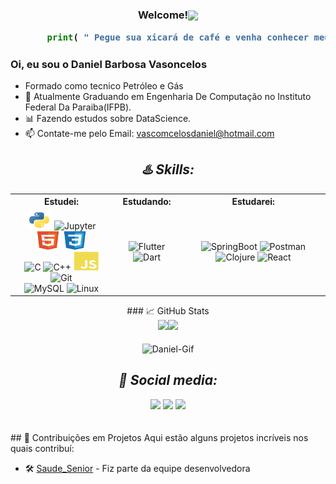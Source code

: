 <h3>
<p align="center">Welcome!<img align="center" src="https://pa1.narvii.com/6617/143a90ed417324ed052b981c2b7ee4878c8e1506_hq.gif" height="75px"/></p>
<div align="center"> 
  
  ```python
         print( " Pegue sua xicará de café e venha conhecer meu portfólio!! ♨️ " );
  ```

</div>

### Oi, eu sou o Daniel Barbosa Vasoncelos

-  Formado como tecnico Petróleo e Gás
- 🔭 Atualmente Graduando em Engenharia De Computação no Instituto Federal Da Paraiba(IFPB).
- 📊 Fazendo estudos sobre DataScience.
- 📫 Contate-me pelo Email: vascomcelosdaniel@hotmail.com


<h2 align="center"><i> ♨️ Skills: </i></h2>                         
<div align="center">
  <table>
     <tr>
        <th>Estudei:</th>
        <th>Estudando:</th>
        <th>Estudarei:</th>
      </tr>
      <tr>
    <td align="center">
      <img title="Daniel_Python" alt="Python" height="30" width="40" src="https://raw.githubusercontent.com/devicons/devicon/master/icons/python/python-original.svg">
      <img title="Daniel_Jupyter" alt="Jupyter" height="30" width="35" src="https://cdn.jsdelivr.net/gh/devicons/devicon/icons/jupyter/jupyter-original-wordmark.svg">
      <img title="Daniel_HTML5" alt="HTML" height="30" width="40" src="https://raw.githubusercontent.com/devicons/devicon/master/icons/html5/html5-original.svg">
      <img title="Daniel_CSS3" alt="CSS" height="30" width="40" src="https://raw.githubusercontent.com/devicons/devicon/master/icons/css3/css3-original.svg">
      <br>
      <img title="Daniel_C" alt="C" height="30" width="40" src="https://cdn.jsdelivr.net/gh/devicons/devicon/icons/c/c-line.svg">
      <img title="Daniel_Cplusplus" alt="C++" height="30" width="40" src="https://brandslogos.com/wp-content/uploads/thumbs/c-logo-vector.svg">
      <img title="Daniel_JavaScript" alt="JS" height="30" width="40" src="https://raw.githubusercontent.com/devicons/devicon/master/icons/javascript/javascript-plain.svg">
      <img title="Daniel_Git" alt="Git" height="30" width="40" src="https://cdn.jsdelivr.net/gh/devicons/devicon/icons/git/git-original.svg">
      <br>
      <img title="Daniel_MySQL" alt="MySQL" height="30" width="40" src="https://www.freepnglogos.com/uploads/logo-mysql-png/logo-mysql-mysql-logo-png-images-are-download-crazypng-21.png">
      <img title="Daniel_Linux" alt="Linux" height="30" width="40" src="https://cdn-icons-png.flaticon.com/512/6124/6124995.png">
    </td>
    <td align="center">
      <img title="Daniel_flutter" alt="Flutter" height="30" width="40" src="https://cdn.jsdelivr.net/gh/devicons/devicon@latest/icons/flutter/flutter-original.svg">
      <img title="Daniel_Dart" alt="Dart" height="30" width="40" src="https://cdn.jsdelivr.net/gh/devicons/devicon/icons/dart/dart-original.svg">
    </td>   
    <td align="center">
       <img title="Daniel_SpringBoot" alt="SpringBoot" height="30" width="40" src="https://images.g2crowd.com/uploads/product/image/large_detail/large_detail_9d63a0ed04b871d3dacc8647b7f0927d/spring-boot.png">
       <img title="Daniel_Postman" alt="Postman" height="30" width="40" 
            <img src="https://cdn.jsdelivr.net/gh/devicons/devicon@latest/icons/postman/postman-original.svg" />
       <img title="Daniel_Clojure" alt="Clojure" height="30" width="40" src="https://upload.wikimedia.org/wikipedia/commons/thumb/5/5d/Clojure_logo.svg/256px-Clojure_logo.svg.png">
       <img title="Daniel_React" alt="React" height="30" width="40" src="https://cdn.jsdelivr.net/gh/devicons/devicon/icons/react/react-original.svg">
    </td>
    </tr>
  </table>
</div>


<div align="center">
### &#x1f4c8; GitHub Stats <br>
<img height="170em" src="https://github-readme-stats.vercel.app/api?username=Dcorder123&show_icons=true&theme=merko&include_all_commits=true&count_private=true"/><img height="170em" src="https://github-readme-stats.vercel.app/api/top-langs/?username=Dcorder123&layout=compact&langs_count=7&theme=merko"/>
</div>
<br>
<div align="center">
  <img align="center" alt="Daniel-Gif" height="150" width="150" src="https://media.discordapp.net/attachments/882958483467307028/882958526837803274/ezgif.com-gif-maker.gif">
<h2 align="center"><i> 🌌 Social media: </i></h2> 
<a href="https://www.instagram.com/daniel_barbosa_vasconcelos/" target="_blank"><img src="https://img.shields.io/badge/-Instagram-%23E4405F?style=for-the-badge&logo=instagram&logoColor=white" target="_blank"></a>
  <a href = "vasconcelos.barbosa@academico.ifpb.edu.br"><img src="https://img.shields.io/badge/-Gmail-%23333?style=for-the-badge&logo=gmail&logoColor=white" target="_blank"></a>
  <a href="https://www.linkedin.com/in/daniel-barbosa-vasconcelos-7b097122b/" target="_blank"><img src="https://img.shields.io/badge/-LinkedIn-%230077B5?style=for-the-badge&logo=linkedin&logoColor=white" target="_blank"></a> 
</div>
<br>
<br>
## 🚀 Contribuições em Projetos  
Aqui estão alguns projetos incríveis nos quais contribuí:  

- 🛠 [Saude_Senior](https://github.com/AryelSouza/Saude_Senior.git) - Fiz parte da equipe desenvolvedora